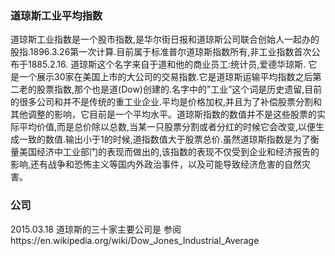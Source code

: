 ### 道琼斯工业平均指数
道琼斯工业指数是一个股市指数,是华尔街日报和道琼斯公司联合创始人一起办的股指.1896.3.26第一次计算.目前属于标准普尔道琼斯指数所有,非工业指数首次公布于1885.2.16. 道琼斯这个名字来自于道和他的商业员工:统计员,爱德华琼斯.
它是一个展示30家在美国上市的大公司的交易指数.它是道琼斯运输平均指数之后第二老的股票指数,那个也是道(Dow)创建的.名字中的”工业”这个词是历史遗留,目前的很多公司和并不是传统的重工业企业.平均是价格加权,并且为了补偿股票分割和其他调整的影响，它目前是一个平均水平。道琼斯指数的数值并不是这些股票的实际平均价值,而是总价除以总数,当某一只股票分割或者分红的时候它会改变,以便生成一致的数值.输出小于1的时候,道指数值大于股票总价.虽然道琼斯指数是为了衡量美国经济中工业部门的表现而做出的,该指数的表现不仅受到企业和经济报告的影响,还有战争和恐怖主义等国内外政治事件，以及可能导致经济危害的自然灾害。

### 公司
2015.03.18 道琼斯的三十家主要公司是
参阅https://en.wikipedia.org/wiki/Dow_Jones_Industrial_Average
